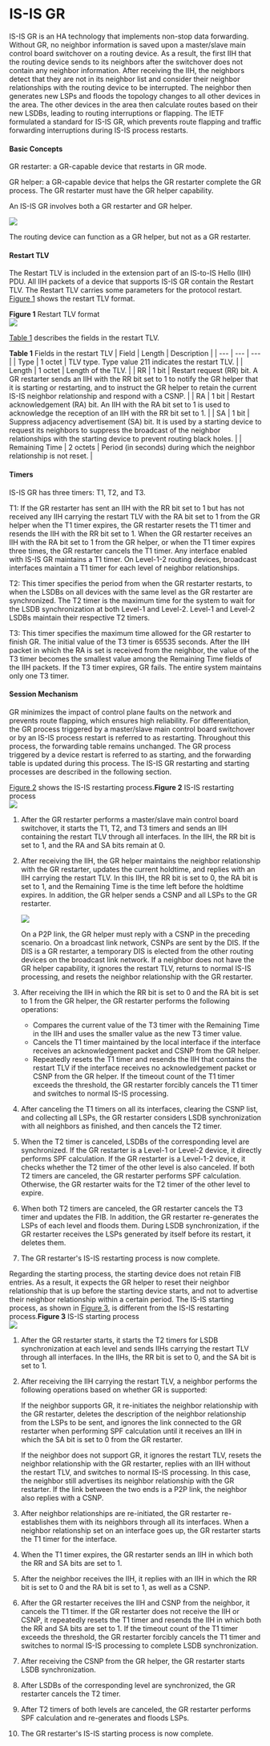 IS-IS GR
========

IS-IS GR is an HA technology that implements non-stop data forwarding. Without GR, no neighbor information is saved upon a master/slave main control board switchover on a routing device. As a result, the first IIH that the routing device sends to its neighbors after the switchover does not contain any neighbor information. After receiving the IIH, the neighbors detect that they are not in its neighbor list and consider their neighbor relationships with the routing device to be interrupted. The neighbor then generates new LSPs and floods the topology changes to all other devices in the area. The other devices in the area then calculate routes based on their new LSDBs, leading to routing interruptions or flapping. The IETF formulated a standard for IS-IS GR, which prevents route flapping and traffic forwarding interruptions during IS-IS process restarts.

#### Basic Concepts

GR restarter: a GR-capable device that restarts in GR mode.

GR helper: a GR-capable device that helps the GR restarter complete the GR process. The GR restarter must have the GR helper capability.

An IS-IS GR involves both a GR restarter and GR helper.

![](public_sys-resources/note_3.0-en-us.png) 

The routing device can function as a GR helper, but not as a GR restarter.



#### Restart TLV

The Restart TLV is included in the extension part of an IS-to-IS Hello (IIH) PDU. All IIH packets of a device that supports IS-IS GR contain the Restart TLV. The Restart TLV carries some parameters for the protocol restart. [Figure 1](#EN-US_CONCEPT_0000001176743779__fig18987143216129) shows the restart TLV format.

**Figure 1** Restart TLV format  
![](figure/en-us_image_0000001176663913.png)

[Table 1](#EN-US_CONCEPT_0000001176743779__table63171116457) describes the fields in the restart TLV.

**Table 1** Fields in the restart TLV
| Field | Length | Description |
| --- | --- | --- |
| Type | 1 octet | TLV type. Type value 211 indicates the restart TLV. |
| Length | 1 octet | Length of the TLV. |
| RR | 1 bit | Restart request (RR) bit. A GR restarter sends an IIH with the RR bit set to 1 to notify the GR helper that it is starting or restarting, and to instruct the GR helper to retain the current IS-IS neighbor relationship and respond with a CSNP. |
| RA | 1 bit | Restart acknowledgement (RA) bit. An IIH with the RA bit set to 1 is used to acknowledge the reception of an IIH with the RR bit set to 1. |
| SA | 1 bit | Suppress adjacency advertisement (SA) bit. It is used by a starting device to request its neighbors to suppress the broadcast of the neighbor relationships with the starting device to prevent routing black holes. |
| Remaining Time | 2 octets | Period (in seconds) during which the neighbor relationship is not reset. |



#### Timers

IS-IS GR has three timers: T1, T2, and T3.

T1: If the GR restarter has sent an IIH with the RR bit set to 1 but has not received any IIH carrying the restart TLV with the RA bit set to 1 from the GR helper when the T1 timer expires, the GR restarter resets the T1 timer and resends the IIH with the RR bit set to 1. When the GR restarter receives an IIH with the RA bit set to 1 from the GR helper, or when the T1 timer expires three times, the GR restarter cancels the T1 timer. Any interface enabled with IS-IS GR maintains a T1 timer. On Level-1-2 routing devices, broadcast interfaces maintain a T1 timer for each level of neighbor relationships.

T2: This timer specifies the period from when the GR restarter restarts, to when the LSDBs on all devices with the same level as the GR restarter are synchronized. The T2 timer is the maximum time for the system to wait for the LSDB synchronization at both Level-1 and Level-2. Level-1 and Level-2 LSDBs maintain their respective T2 timers.

T3: This timer specifies the maximum time allowed for the GR restarter to finish GR. The initial value of the T3 timer is 65535 seconds. After the IIH packet in which the RA is set is received from the neighbor, the value of the T3 timer becomes the smallest value among the Remaining Time fields of the IIH packets. If the T3 timer expires, GR fails. The entire system maintains only one T3 timer.


#### Session Mechanism

GR minimizes the impact of control plane faults on the network and prevents route flapping, which ensures high reliability. For differentiation, the GR process triggered by a master/slave main control board switchover or by an IS-IS process restart is referred to as restarting. Throughout this process, the forwarding table remains unchanged. The GR process triggered by a device restart is referred to as starting, and the forwarding table is updated during this process. The IS-IS GR restarting and starting processes are described in the following section.

[Figure 2](#EN-US_CONCEPT_0000001176743779__fig1535713317176) shows the IS-IS restarting process.**Figure 2** IS-IS restarting process  
![](figure/en-us_image_0000001176663909.png)

1. After the GR restarter performs a master/slave main control board switchover, it starts the T1, T2, and T3 timers and sends an IIH containing the restart TLV through all interfaces. In the IIH, the RR bit is set to 1, and the RA and SA bits remain at 0.
2. After receiving the IIH, the GR helper maintains the neighbor relationship with the GR restarter, updates the current holdtime, and replies with an IIH carrying the restart TLV. In this IIH, the RR bit is set to 0, the RA bit is set to 1, and the Remaining Time is the time left before the holdtime expires. In addition, the GR helper sends a CSNP and all LSPs to the GR restarter.
   
   ![](public_sys-resources/note_3.0-en-us.png) 
   
   On a P2P link, the GR helper must reply with a CSNP in the preceding scenario. On a broadcast link network, CSNPs are sent by the DIS. If the DIS is a GR restarter, a temporary DIS is elected from the other routing devices on the broadcast link network. If a neighbor does not have the GR helper capability, it ignores the restart TLV, returns to normal IS-IS processing, and resets the neighbor relationship with the GR restarter.
3. After receiving the IIH in which the RR bit is set to 0 and the RA bit is set to 1 from the GR helper, the GR restarter performs the following operations:
   
   * Compares the current value of the T3 timer with the Remaining Time in the IIH and uses the smaller value as the new T3 timer value.
   * Cancels the T1 timer maintained by the local interface if the interface receives an acknowledgement packet and CSNP from the GR helper.
   * Repeatedly resets the T1 timer and resends the IIH that contains the restart TLV if the interface receives no acknowledgement packet or CSNP from the GR helper. If the timeout count of the T1 timer exceeds the threshold, the GR restarter forcibly cancels the T1 timer and switches to normal IS-IS processing.
4. After canceling the T1 timers on all its interfaces, clearing the CSNP list, and collecting all LSPs, the GR restarter considers LSDB synchronization with all neighbors as finished, and then cancels the T2 timer.
5. When the T2 timer is canceled, LSDBs of the corresponding level are synchronized. If the GR restarter is a Level-1 or Level-2 device, it directly performs SPF calculation. If the GR restarter is a Level-1-2 device, it checks whether the T2 timer of the other level is also canceled. If both T2 timers are canceled, the GR restarter performs SPF calculation. Otherwise, the GR restarter waits for the T2 timer of the other level to expire.
6. When both T2 timers are canceled, the GR restarter cancels the T3 timer and updates the FIB. In addition, the GR restarter re-generates the LSPs of each level and floods them. During LSDB synchronization, if the GR restarter receives the LSPs generated by itself before its restart, it deletes them.
7. The GR restarter's IS-IS restarting process is now complete.

Regarding the starting process, the starting device does not retain FIB entries. As a result, it expects the GR helper to reset their neighbor relationship that is up before the starting device starts, and not to advertise their neighbor relationship within a certain period. The IS-IS starting process, as shown in [Figure 3](#EN-US_CONCEPT_0000001176743779__fig1150854673412), is different from the IS-IS restarting process.**Figure 3** IS-IS starting process  
![](figure/en-us_image_0000001176663911.png)

1. After the GR restarter starts, it starts the T2 timers for LSDB synchronization at each level and sends IIHs carrying the restart TLV through all interfaces. In the IIHs, the RR bit is set to 0, and the SA bit is set to 1.
2. After receiving the IIH carrying the restart TLV, a neighbor performs the following operations based on whether GR is supported:
   
   If the neighbor supports GR, it re-initiates the neighbor relationship with the GR restarter, deletes the description of the neighbor relationship from the LSPs to be sent, and ignores the link connected to the GR restarter when performing SPF calculation until it receives an IIH in which the SA bit is set to 0 from the GR restarter.
   
   If the neighbor does not support GR, it ignores the restart TLV, resets the neighbor relationship with the GR restarter, replies with an IIH without the restart TLV, and switches to normal IS-IS processing. In this case, the neighbor still advertises its neighbor relationship with the GR restarter. If the link between the two ends is a P2P link, the neighbor also replies with a CSNP.
3. After neighbor relationships are re-initiated, the GR restarter re-establishes them with its neighbors through all its interfaces. When a neighbor relationship set on an interface goes up, the GR restarter starts the T1 timer for the interface.
4. When the T1 timer expires, the GR restarter sends an IIH in which both the RR and SA bits are set to 1.
5. After the neighbor receives the IIH, it replies with an IIH in which the RR bit is set to 0 and the RA bit is set to 1, as well as a CSNP.
6. After the GR restarter receives the IIH and CSNP from the neighbor, it cancels the T1 timer. If the GR restarter does not receive the IIH or CSNP, it repeatedly resets the T1 timer and resends the IIH in which both the RR and SA bits are set to 1. If the timeout count of the T1 timer exceeds the threshold, the GR restarter forcibly cancels the T1 timer and switches to normal IS-IS processing to complete LSDB synchronization.
7. After receiving the CSNP from the GR helper, the GR restarter starts LSDB synchronization.
8. After LSDBs of the corresponding level are synchronized, the GR restarter cancels the T2 timer.
9. After T2 timers of both levels are canceled, the GR restarter performs SPF calculation and re-generates and floods LSPs.
10. The GR restarter's IS-IS starting process is now complete.